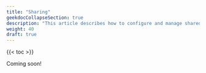```yaml
---
title: "Sharing"
geekdocCollapseSection: true
description: "This article describes how to configure and manage shared datasets in the TrueNAS CLI Shell." 
weight: 40
draft: true
---
```


{{< toc >}}

Coming soon!

